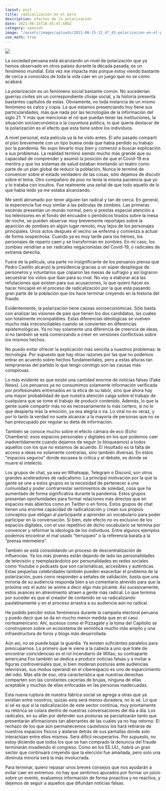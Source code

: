```yaml
---
layout: post
title: radicalización en el perú
description: efectos de la polarización
date: 2021-06-15T18:45:47.686Z
category: spanish
image: "/assets/images/uploads/2021-06-15-13_47_43-polarizacion-en-el-peru-google-docs-—-mozilla-firefox.png"
use_math: true
---
```

![](/assets/images/uploads/2021-06-15-13_47_43-polarizacion-en-el-peru-google-docs-—-mozilla-firefox.png)

La sociedad peruana está alcanzando un nivel de polarización que ya hemos observado en otros países durante la década pasada; es un fenómeno mundial. Esta vez me impacta más porque estoy viendo bastante de cerca a conocidos de toda la vida caer en un juego que no se cómo acabará 

La polarización es un fenómeno social bastante común. No sucederían guerras civiles sin un correspondiente clivaje social, y la historia presenta bastantes capítulos de estas. Obviamente, no toda instancia de un mismo fenómeno es calco y copia. La que estamos presenciando hoy tiene sus particularidades, más que nada por las tecnologías de la información del siglo 21. Y más que mencionar el rol que puedan tener las instituciones, la situación socioeconómica o la coyuntura política, lo que quería destacar de la polarización es el efecto que esta tiene sobre los individuos.

A nivel personal, esta película ya la he visto antes. El año pasado compartí el piso brevemente con un tipo buena onda que había perdido su trabajo por la pandemia. No supo llevarlo muy bien y comenzó a buscar explicación a sus problemas. La realidad terminó siendo mucho más grande que su capacidad de comprender y asumió la posición de que el Covid-19 era mentira y que los sistemas de salud estaban montando un teatro como parte de un plan global de reducir la población. Nunca le terminé de convencer sobre el estado verdadero de las cosas, sólo dejamos de discutir sobre el tema. Otro compañero de piso no tenía la misma paciencia que yo y lo trataba con insultos. Fue realmente una señal de que todo aquello de lo que había leído ya me estaba alcanzando.

Me sentí abrumado por tener alguien tan radical y tan de cerca. En general, la experiencia fue muy similar a las películas de zombies. Las primeras escenas presentan un mundo normal, pero si prestas especial atención a los televisores en el fondo del encuadre o periódicos tirados sobre la mesa de noche, se pueden observar muy brevemente reportajes sobre la aparición de zombies en algún lugar remoto, muy lejos de los personajes principales. Unos actos después el vecino se enferma y comienza a actuar de forma sospechosa. Cuando ya es muy tarde para los héroes, los personajes de reparto caen y se transforman en zombies. En mi caso, los zombies vendrían a ser radicales negacionistas del Covid-19, o radicales de extrema derecha.

Fuera de la película, una parte no insignificante de los peruanos piensa que Pedro Castillo alcanzó la presidencia gracias a un súper despliegue de personeros y voluntarios que coparon las mesas de sufragio y así lograron secuestrar los votos que iban para su rival. No voy a elaborar acá las refutaciones que existen para sus acusaciones, lo que quiero hacer es hacer hincapié en el proceso de radicalización por la que está pasando gran parte de la población que los hace terminar creyendo en la historia del fraude.

Evidentemente, la polarización tiene causas socioeconómicas. Sólo basta con analizar las visiones de país que tienen los dos candidatos, las cuales son totalmente incompatibles. Estas diferencias ideológicas se vuelven mucho más irreconciliables cuando se convierten en diferencias epistemológicas. Ya no hay solamente una diferencia de creencia de ideas, si no también se está comenzando a creer en versiones conflictivas sobre los mismos hechos.

No puedo evitar ofrecer la explicación más sencilla a nuestros problemas: la tecnología. Por supuesto que hay otras razones por las que no podemos entrar en acuerdo sobre hechos fundamentales, pero a estas alturas tan tempraneras del partido lo que tengo conmigo son las causas más conspicuas.

Lo más evidente es que existe una cantidad enorme de noticias falsas (Fake News). Los peruanos ya no consumimos solamente información verificada por profesionales entrenados en la ética de su labor, sino que ahora hay una mayor probabilidad de que nuestra atención caiga sobre el trabajo de cualquiera que se tome el trabajo de producir contenido. Además, lo que la gente suele compartir más no es necesariamente lo más certero, si no lo que despierta más la emoción, ya sea alegría o ira. Lo viral no es veraz, y por lo tanto la verdad no suele alcanzar a la mayoría de personas que no se han preocupado por regular su dieta de información.

También se conoce mucho sobre el efecto cámara de eco (Echo Chambers): esos espacios personales y digitales en los que podemos caer inadvertidamente cuando dejamos de seguir (o bloqueamos) a todos aquellos con los que no estamos de acuerdo. El resultado es la falta de acceso a ideas no solamente contrarias, sino también diversas. En estos "espacios seguros" donde escasea la crítica y el debate, es donde se muere el intelecto.

Los grupos de chat, ya sea en Whatsapp, Telegram o Discord, son otros grandes aceleradores de radicalismo. La principal motivación por la que la gente se une a estos grupos es la necesidad de pertenecer a una comunidad y poder contrarrestar sentimientos de soledad, cosa que ha aumentado de forma significativa durante la pandemia. Estos grupos presentan oportunidades para formar relaciones más directas que en espacios más abiertos como en Twitter o en foros. Estos grupos de chat tienen una enorme capacidad de radicalización y crean sus propios conceptos que obligan al participante a aprender un vocabulario para poder participar en la conversación. Si bien, este efecto no es exclusivo de los espacios digitales, con el uso repetitivo de dicho vocabulario se termina por convencer y reformar la ideología de los individuos. Entre algunos ejemplos podemos encontrar el mal usado “terruqueo” o la referencia barata a la “prensa mermelera”.  

También se está consolidando un proceso de descentralización de influencias. Ya los más jóvenes están dejando de lado las personalidades de televisión y reemplazándolos por personalidades en redes sociales como Youtube o podcasts que son carismáticas, accesibles y auténticas. Estas pequeñas celebridades también pueden exacerbar el problema de la polarización, pues como responden a señales de validación, basta que una minoría de su audiencia responda bien a un comentario atrevido para que la próxima vez el autor se anime a decir algo más picante. Así sucesivamente, estos avances en atrevimiento atraen a gente más radical. Lo que termina por suceder es que el creador de contenido se va radicalizando paulatinamente y en el proceso arrastra a su audiencia aún no radical.

He podido percibir estos fenómenos durante la campaña electoral peruana y puedo decir que se da en mucho menor medida que en el caso norteamericano. Ahí, sucesos como el Pizzagate y la toma del Capitolio se construyeron sobre un ecosistema de semiótica mucho más amplio y una infraestructura de foros y blogs más desarrollada.

Aún así, no se puede bajar la guardia. Ya existen suficientes paralelos para preocuparnos. Lo primero que le viene a la cabeza a uno que trate de encontrar coincidencias es el rol incendiario de Willax; su contraparte americana Fox también se dedica a producir noticias falsas y a invitar a figuras controversiales que, si bien moderan posturas ante audiencias televisivas, sus modus operandi en el ciberespacio es uno de esparcimiento del odio. Más allá de eso, otra característica que nuestras derechas comparten son las constantes cacerías de brujas, ninguna de ellas aceptable y muchas de ellas enfocadas en las personas inadecuadas.

Esta nueva ruptura de nuestra fábrica social se agrega a otras que ya existían entre nosotros, quizás esta será menos duradera, no lo sé. Lo que sí sé es que si la radicalización de este sector continúa, muy prontamente su retórica se colara dentro de nuestras conversaciones del día a día. Los radicales, en su afán por defender sus posturas se parcializarán tanto que presentarán afirmaciones tan aberrantes de las cuales ya no hay retorno. El rechazo de los que aún permanecemos cautelosos los hará retirarse de nuestros espacios físicos y aislarse detrás de sus pantallas donde solo interactúan entre ellos mismos. Será difícil recuperarlos. Por supuesto, no estoy diciendo que todos los que se han comprado la denuncia del fraude terminarán invadiendo el congreso. Como en los EE.UU., habrá un gran sector que continuará creyendo que la elección fue amañada, pero solo una diminuta minoría será la más involucrada.

Para terminar, quiero repasar unos breves consejos que nos ayudarán a evitar caer en extremos: no hay que sentirnos apurados por formar un juicio sobre un evento, evaluemos información de forma proactiva y no reactiva, y dejemos de seguir a aquellos que difundan noticias falsas.